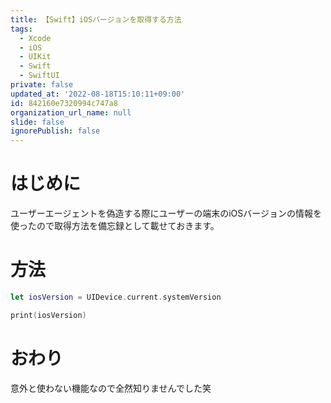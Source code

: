 ```yaml
---
title: 【Swift】iOSバージョンを取得する方法
tags:
  - Xcode
  - iOS
  - UIKit
  - Swift
  - SwiftUI
private: false
updated_at: '2022-08-18T15:10:11+09:00'
id: 842160e7320994c747a8
organization_url_name: null
slide: false
ignorePublish: false
---
```

# はじめに
ユーザーエージェントを偽造する際にユーザーの端末のiOSバージョンの情報を使ったので取得方法を備忘録として載せておきます。

# 方法
```swift
let iosVersion = UIDevice.current.systemVersion

print(iosVersion)
```

# おわり
意外と使わない機能なので全然知りませんでした笑
